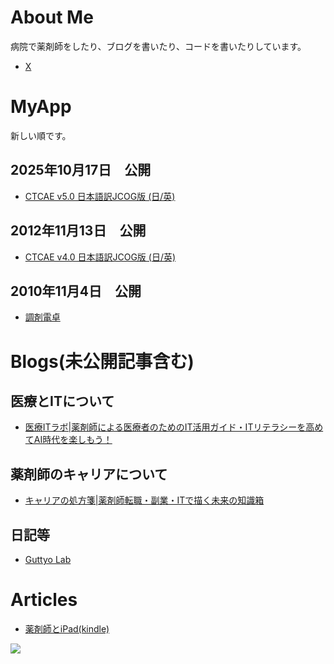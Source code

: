 # About Me

病院で薬剤師をしたり、ブログを書いたり、コードを書いたりしています。
- [X](https://www.x.com/Guttyo)

# MyApp
新しい順です。

## 2025年10月17日　公開
- [CTCAE v5.0 日本語訳JCOG版 (日/英)](https://apps.apple.com/jp/app/id1505294578)

## 2012年11月13日　公開
- [CTCAE v4.0 日本語訳JCOG版 (日/英)](https://apps.apple.com/jp/app/id576215567)

## 2010年11月4日　公開
- [調剤電卓](https://apps.apple.com/jp/app/%E8%AA%BF%E5%89%A4%E9%9B%BB%E5%8D%93/id400743343)


# Blogs(未公開記事含む)

## 医療とITについて
- [医療ITラボ|薬剤師による医療者のためのIT活用ガイド・ITリテラシーを高めてAI時代を楽しもう！](https://www.yakuzaishi.app/)

## 薬剤師のキャリアについて
- [キャリアの処方箋|薬剤師転職・副業・ITで描く未来の知識箱](https://career.yakuzaishi.app/)

## 日記等
- [Guttyo Lab](https://blog.guttyo.jp/)

# Articles

- [薬剤師とiPad(kindle)](https://www.amazon.co.jp/%E8%96%AC%E5%89%A4%E5%B8%AB%E3%81%A8iPad-%E5%8C%BB%E7%99%82%E3%81%A8iPad-Takafumi-Mizuguchi-ebook/dp/B00I13I2G2)

![](https://github-profile-summary-cards.vercel.app/api/cards/profile-details?username=Guttyo&theme=nord_bright)
